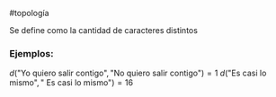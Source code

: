 #topología 

Se define como la cantidad de caracteres distintos

### Ejemplos:

$d(\text{"Yo quiero salir contigo"},\text{"No quiero salir contigo"})=1$
$d(\text{"Es casi lo mismo"},\text{" Es casi lo mismo"})=16$

